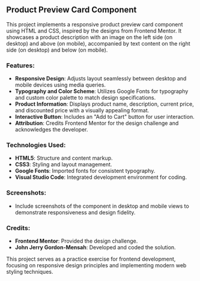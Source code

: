 ## Product Preview Card Component

This project implements a responsive product preview card component using HTML and CSS, inspired by the designs from Frontend Mentor. It showcases a product description with an image on the left side (on desktop) and above (on mobile), accompanied by text content on the right side (on desktop) and below (on mobile).

### Features:
- **Responsive Design**: Adjusts layout seamlessly between desktop and mobile devices using media queries.
- **Typography and Color Scheme**: Utilizes Google Fonts for typography and custom color palette to match design specifications.
- **Product Information**: Displays product name, description, current price, and discounted price with a visually appealing format.
- **Interactive Button**: Includes an "Add to Cart" button for user interaction.
- **Attribution**: Credits Frontend Mentor for the design challenge and acknowledges the developer.

### Technologies Used:
- **HTML5**: Structure and content markup.
- **CSS3**: Styling and layout management.
- **Google Fonts**: Imported fonts for consistent typography.
- **Visual Studio Code**: Integrated development environment for coding.

### Screenshots:
- Include screenshots of the component in desktop and mobile views to demonstrate responsiveness and design fidelity.

### Credits:
- **Frontend Mentor**: Provided the design challenge.
- **John Jerry Gordon-Mensah**: Developed and coded the solution.

This project serves as a practice exercise for frontend development, focusing on responsive design principles and implementing modern web styling techniques.
